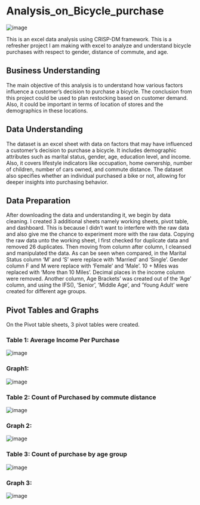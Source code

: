 # Analysis_on_Bicycle_purchase

![image](https://github.com/user-attachments/assets/82aca801-7515-457b-bb50-7b3827bd9895)

This is an excel data analysis using CRISP-DM framework. This is a refresher project I am making with excel to analyze and understand bicycle purchases with respect to gender, distance of commute, and age.

## Business Understanding

The main objective of this analysis is to understand how various factors influence a customer’s decision to purchase a bicycle. The conclusion from this project could be used to plan restocking based on customer demand. Also, it could be important in terms of location of stores and the demographics in these locations. 

## Data Understanding

The dataset is an excel sheet with data on factors that may have influenced a customer’s decision to purchase a bicycle. It includes demographic attributes such as marital status, gender, age, education level, and income.
Also, it covers lifestyle indicators like occupation, home ownership, number of children, number of cars owned, and commute distance. The dataset also specifies whether an individual purchased a bike or not, allowing for deeper insights into purchasing behavior.

## Data Preparation

After downloading the data and understanding it, we begin by data cleaning. I created 3 additional sheets namely working sheets, pivot table, and dashboard. This is because I didn’t want to interfere with the raw data and also give me the chance to experiment more with the raw data. Copying the raw data unto the working sheet, I first checked for duplicate data and removed 26 duplicates. Then moving from column after column, I cleansed and manipulated the data. As can be seen when compared, in the Marital Status column ‘M’ and ‘S’ were replace with ‘Married’ and ‘Single’. Gender column F and M were replace with ‘Female’ and ‘Male’. 10 + Miles was replaced with ‘More than 10 Miles’. Decimal places in the income column were removed. Another column, Age Brackets’ was created out of the ‘Age’ column, and using the IFS(), ‘Senior’, ‘Middle Age’, and ‘Young Adult’ were created for different age groups. 

## Pivot Tables and Graphs

On the Pivot table sheets, 3 pivot tables were created. 
### Table 1: Average Income Per Purchase

![image](https://github.com/user-attachments/assets/385bbf80-bf73-495b-b004-e3e578da1138)

### Graph1: 
![image](https://github.com/user-attachments/assets/36388567-238d-4b83-a901-c4fda675334f)

### Table 2: Count of Purchased by commute distance

![image](https://github.com/user-attachments/assets/342304c6-8d6c-43b6-a087-4cbc49f93ef9)

### Graph 2:
![image](https://github.com/user-attachments/assets/4c41c423-9ee6-4e4a-957a-8741f2a2c92e)

### Table 3: Count of purchase by age group

![image](https://github.com/user-attachments/assets/1eab3ba4-4cbf-433f-a7d6-7d96f6b890cf)

### Graph 3: 
![image](https://github.com/user-attachments/assets/0c1935d0-2e28-49c0-b1d6-3afe46b09911)

